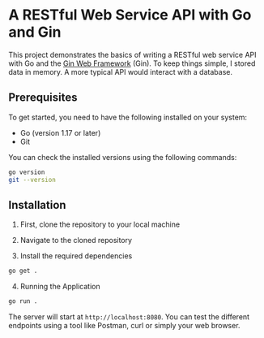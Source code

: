 # A RESTful Web Service API with Go and Gin

This project demonstrates the basics of writing a RESTful web service API with Go and the [Gin Web Framework](https://gin-gonic.com/docs/) (Gin). To keep things simple, I stored data in memory. A more typical API would interact with a database.

## Prerequisites

To get started, you need to have the following installed on your system:

- Go (version 1.17 or later)
- Git

You can check the installed versions using the following commands:

```bash
go version
git --version
```

## Installation

1. First, clone the repository to your local machine

2. Navigate to the cloned repository

3. Install the required dependencies
```bash
go get .
```

4. Running the Application
```bash
go run .
```

The server will start at `http://localhost:8080`. You can test the different endpoints using a tool like Postman, curl or simply your web browser.